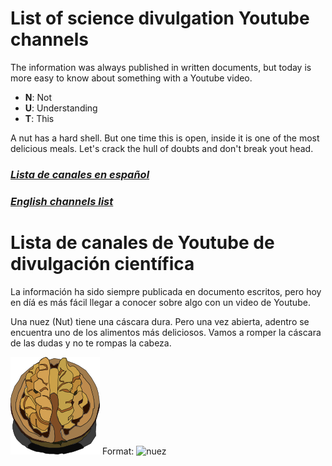 # List of science divulgation Youtube channels
The information was always published in written documents, but today is more easy to know about something with a Youtube video.

+ **N**: Not
+ **U**: Understanding
+ **T**: This

A nut has a hard shell. But one time this is open, inside it is one of the most delicious meals. Let's crack the hull of doubts and don't break yout head.

### [*Lista de canales en español*](./spanish.md)

### [*English channels list*](./english.md)

# Lista de canales de Youtube de divulgación científica
La información ha sido siempre publicada en documento escritos, pero hoy en díá es más fácil llegar a conocer sobre algo con un video de Youtube.

Una nuez (Nut) tiene una cáscara dura. Pero una vez abierta, adentro se encuentra uno de los alimentos más deliciosos. Vamos a romper la cáscara de las dudas y no te rompas la cabeza.

![](nuez.png)
Format: ![nuez]()
